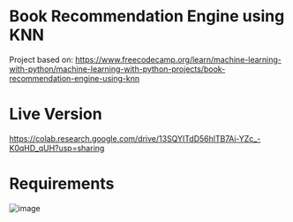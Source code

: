 # Book Recommendation Engine using KNN

Project based on: https://www.freecodecamp.org/learn/machine-learning-with-python/machine-learning-with-python-projects/book-recommendation-engine-using-knn

# Live Version

https://colab.research.google.com/drive/13SQYITdD56hlTB7Ai-YZc_-K0qHD_qUH?usp=sharing

# Requirements

![image](https://user-images.githubusercontent.com/91420499/179033542-00b05899-50ee-49c4-8f16-052d7f674d36.png)
